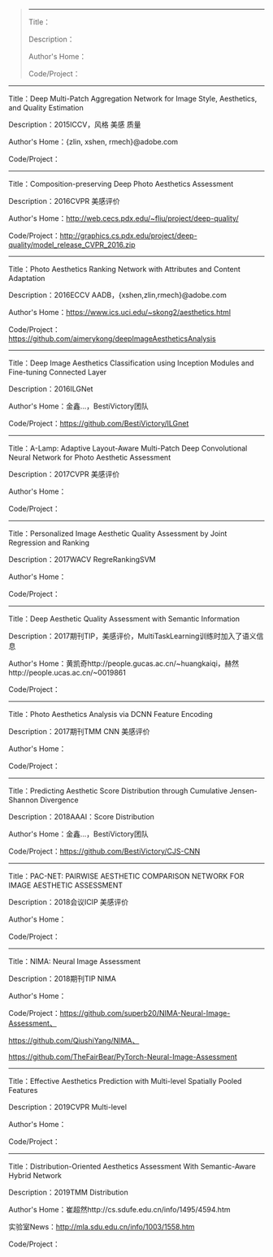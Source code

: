 

> ------
>
> Title：
>
> Description：
>
> Author's Home：
>
> Code/Project：





------

Title：Deep Multi-Patch Aggregation Network for Image Style, Aesthetics, and Quality Estimation

Description：2015ICCV，风格 美感 质量

Author's Home：{zlin, xshen, rmech}@adobe.com

Code/Project：



------

Title：Composition-preserving Deep Photo Aesthetics Assessment

Description：2016CVPR 美感评价

Author's Home：http://web.cecs.pdx.edu/~fliu/project/deep-quality/

Code/Project：http://graphics.cs.pdx.edu/project/deep-quality/model_release_CVPR_2016.zip



------

Title：Photo Aesthetics Ranking Network with Attributes and Content Adaptation

Description：2016ECCV AADB，{xshen,zlin,rmech}@adobe.com

Author's Home：https://www.ics.uci.edu/~skong2/aesthetics.html

Code/Project：https://github.com/aimerykong/deepImageAestheticsAnalysis



------

Title：Deep Image Aesthetics Classification using Inception Modules and Fine-tuning Connected Layer

Description：2016ILGNet

Author's Home：金鑫...，BestiVictory团队

Code/Project：https://github.com/BestiVictory/ILGnet



------

Title：A-Lamp: Adaptive Layout-Aware Multi-Patch Deep Convolutional Neural Network for Photo Aesthetic Assessment

Description：2017CVPR 美感评价

Author's Home：

Code/Project：



------

Title：Personalized Image Aesthetic Quality Assessment by Joint Regression and Ranking

Description：2017WACV RegreRankingSVM

Author's Home：

Code/Project：



------

Title：Deep Aesthetic Quality Assessment with Semantic Information

Description：2017期刊TIP，美感评价，MultiTaskLearning训练时加入了语义信息

Author's Home：黄凯奇http://people.gucas.ac.cn/~huangkaiqi，赫然http://people.ucas.ac.cn/~0019861

Code/Project：



------

Title：Photo Aesthetics Analysis via DCNN Feature Encoding

Description：2017期刊TMM CNN 美感评价

Author's Home：

Code/Project：



------

Title：Predicting Aesthetic Score Distribution through Cumulative Jensen-Shannon Divergence

Description：2018AAAI：Score Distribution

Author's Home：金鑫...，BestiVictory团队

Code/Project：https://github.com/BestiVictory/CJS-CNN



------

Title：PAC-NET: PAIRWISE AESTHETIC COMPARISON NETWORK FOR IMAGE AESTHETIC ASSESSMENT

Description：2018会议ICIP 美感评价

Author's Home：

Code/Project：



------

Title：NIMA: Neural Image Assessment

Description：2018期刊TIP NIMA

Author's Home：

Code/Project：https://github.com/superb20/NIMA-Neural-Image-Assessment、

https://github.com/QiushiYang/NIMA、

https://github.com/TheFairBear/PyTorch-Neural-Image-Assessment



------

Title：Effective Aesthetics Prediction with Multi-level Spatially Pooled Features

Description：2019CVPR Multi-level

Author's Home：

Code/Project：



------

Title：Distribution-Oriented Aesthetics Assessment With Semantic-Aware Hybrid Network

Description：2019TMM Distribution

Author's Home：崔超然http://cs.sdufe.edu.cn/info/1495/4594.htm

实验室News：http://mla.sdu.edu.cn/info/1003/1558.htm

Code/Project：


